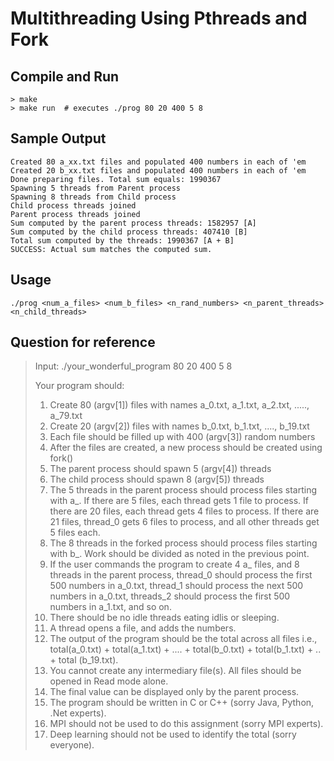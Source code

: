 # Multithreading Using Pthreads and Fork
## Compile and Run
```
> make
> make run  # executes ./prog 80 20 400 5 8
```
## Sample Output
```
Created 80 a_xx.txt files and populated 400 numbers in each of 'em
Created 20 b_xx.txt files and populated 400 numbers in each of 'em
Done preparing files. Total sum equals: 1990367
Spawning 5 threads from Parent process
Spawning 8 threads from Child process
Child process threads joined
Parent process threads joined
Sum computed by the parent process threads: 1582957 [A]
Sum computed by the child process threads: 407410 [B]
Total sum computed by the threads: 1990367 [A + B]
SUCCESS: Actual sum matches the computed sum.
```

## Usage
```
./prog <num_a_files> <num_b_files> <n_rand_numbers> <n_parent_threads> <n_child_threads>
```

## Question for reference

>Input:
>./your_wonderful_program 80 20 400 5 8
>
>Your program should:
>1. Create 80 (argv[1]) files with names a_0.txt, a_1.txt, a_2.txt, ....., a_79.txt
>2. Create 20 (argv[2]) files with names b_0.txt, b_1.txt, ...., b_19.txt
>3. Each file should be filled up with 400 (argv[3]) random numbers
>4. After the files are created, a new process should be created using fork()
>5. The parent process should spawn 5 (argv[4]) threads
>6. The child process should spawn 8 (argv[5]) threads
>7. The 5 threads in the parent process should process files starting with a_. If there are 5 files, each thread gets 1 file to process. If there are 20 files, each thread gets 4 files to process. If there are 21 files, thread_0 gets 6 files to process, and all other threads get 5 files each.
>8. The 8 threads in the forked process should process files starting with b_. Work should be divided as noted in the previous point.
>9. If the user commands the program to create 4 a_ files, and 8 threads in the parent process, thread_0 should process the first 500 numbers in a_0.txt, thread_1 should process the next 500 numbers in a_0.txt, threads_2 should process the first 500 numbers in a_1.txt, and so on.
>10. There should be no idle threads eating idlis or sleeping.
>11. A thread opens a file, and adds the numbers.
>12. The output of the program should be the total across all files i.e., total(a_0.txt) + total(a_1.txt) + .... + total(b_0.txt) + total(b_1.txt) + .. + total (b_19.txt).
>13. You cannot create any intermediary file(s). All files should be opened in Read mode alone.
>14. The final value can be displayed only by the parent process.
>15. The program should be written in C or C++ (sorry Java, Python, .Net experts).
>16. MPI should not be used to do this assignment (sorry MPI experts).
>17. Deep learning should not be used to identify the total (sorry everyone).

